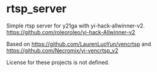 # rtsp_server
Simple rtsp server for y21ga with yi-hack-allwinner-v2.
https://github.com/roleoroleo/yi-hack-Allwinner-v2

Based on https://github.com/LaurenLuoYun/vencrtsp and https://github.com/Necromix/yi-vencrtsp_v2

License for these projects is not defined.
